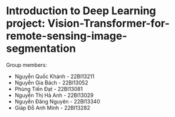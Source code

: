 # Introduction to Deep Learning project: Vision-Transformer-for-remote-sensing-image-segmentation
Group members: 
* Nguyễn Quốc Khánh	- 22BI13211
* Nguyễn Gia Bách	- 22BI13052
* Phùng Tiến Đạt	- 22BI13081
* Nguyễn Thị Hà Anh	- 22BI13029
* Nguyễn Đăng Nguyên - 22BI13340
* Giáp Đỗ Anh Minh	- 22BI13282